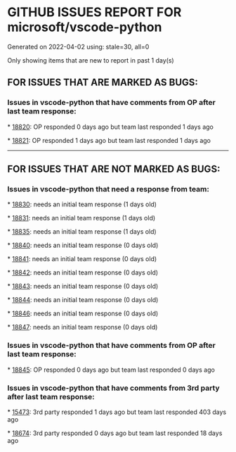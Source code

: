 
# GITHUB ISSUES REPORT FOR microsoft/vscode-python


Generated on 2022-04-02 using: stale=30, all=0


Only showing items that are new to report in past 1 day(s)


## FOR ISSUES THAT ARE MARKED AS BUGS:


### Issues in vscode-python that have comments from OP after last team response:


\* [18820](https://github.com/microsoft/vscode-python/issues/18820 "Black and flake8 installation not found"): OP responded 0 days ago but team last responded 1 days ago

\* [18821](https://github.com/microsoft/vscode-python/issues/18821 "Test result not found for parameterized test with func as argument"): OP responded 1 days ago but team last responded 1 days ago

---

## FOR ISSUES THAT ARE NOT MARKED AS BUGS:


### Issues in vscode-python that need a response from team:


\* [18830](https://github.com/microsoft/vscode-python/issues/18830 "pytest: error in one directory affects another directory"): needs an initial team response (1 days old)

\* [18831](https://github.com/microsoft/vscode-python/issues/18831 "Setting sortImports.args produces Invalid patch string"): needs an initial team response (1 days old)

\* [18835](https://github.com/microsoft/vscode-python/issues/18835 "Mayapy.exe is no longer a valid python interpreter"): needs an initial team response (1 days old)

\* [18840](https://github.com/microsoft/vscode-python/issues/18840 "When I use shift + enter to open an interactive window, I automatically select the tab of the interactive window"): needs an initial team response (0 days old)

\* [18841](https://github.com/microsoft/vscode-python/issues/18841 "use an environment variable to select port in launch.json"): needs an initial team response (0 days old)

\* [18842](https://github.com/microsoft/vscode-python/issues/18842 "Intellisense including from xxx import {haven't specified classes}"): needs an initial team response (0 days old)

\* [18843](https://github.com/microsoft/vscode-python/issues/18843 "Can we add distinguish between python and jupyter in the settings?"): needs an initial team response (0 days old)

\* [18844](https://github.com/microsoft/vscode-python/issues/18844 "Test discovery can't add two subdirectories with a third different directory (Multiple raw data nodes had the same id)"): needs an initial team response (0 days old)

\* [18846](https://github.com/microsoft/vscode-python/issues/18846 "VSCode debugger can not import queue due to shadowing"): needs an initial team response (0 days old)

\* [18847](https://github.com/microsoft/vscode-python/issues/18847 "Python Debugger won't launch"): needs an initial team response (0 days old)

### Issues in vscode-python that have comments from OP after last team response:


\* [18845](https://github.com/microsoft/vscode-python/issues/18845 "Python extension unittest discovery can't import cupy"): OP responded 0 days ago but team last responded 0 days ago

### Issues in vscode-python that have comments from 3rd party after last team response:


\* [15473](https://github.com/microsoft/vscode-python/issues/15473 "Respect .python-version as suggested by pyenv (and pyenv-virtualenv)"): 3rd party responded 1 days ago but team last responded 403 days ago

\* [18674](https://github.com/microsoft/vscode-python/issues/18674 "Multi-root workspace: &quot;Python: Run Selection/Line in Python Terminal&quot; sends selection to wrong workspace Python Terminal"): 3rd party responded 0 days ago but team last responded 18 days ago
